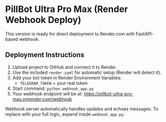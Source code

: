
# PillBot Ultra Pro Max (Render Webhook Deploy)

This version is ready for direct deployment to Render.com with FastAPI-based webhook.

## Deployment Instructions

1. Upload project to GitHub and connect it to Render.
2. Use the included `render.yaml` for automatic setup (Render will detect it).
3. Add your bot token in Render Environment Variables:
   - `TELEGRAM_TOKEN` = your real token
4. Start command: `python webhook_app.py`
5. Your webhook endpoint will be at:
   https://pillbot-ultra-pro-max.onrender.com/webhook

Webhook server automatically handles updates and echoes messages.
To replace with your full logic, expand inside `webhook_app.py`.
